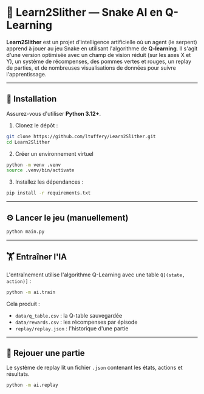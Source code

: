 # 🐍 Learn2Slither — Snake AI en Q-Learning

**Learn2Slither** est un projet d'intelligence artificielle où un agent (le serpent) apprend à jouer au jeu Snake en utilisant l'algorithme de **Q-learning**. Il s'agit d'une version optimisée avec un champ de vision réduit (sur les axes X et Y), un système de récompenses, des pommes vertes et rouges, un replay de parties, et de nombreuses visualisations de données pour suivre l'apprentissage.

---

## 🚀 Installation

Assurez-vous d'utiliser **Python 3.12+**.

1. Clonez le dépôt :

```bash
git clone https://github.com/ltuffery/Learn2Slither.git
cd Learn2Slither
```

2. Créer un environnement virtuel

```bash
python -m venv .venv
source .venv/bin/activate
```

3. Installez les dépendances :

```bash
pip install -r requirements.txt
```

---

## ⚙️ Lancer le jeu (manuellement)

```bash
python main.py
```

---

## 🏋️ Entraîner l'IA

L'entraînement utilise l'algorithme Q-Learning avec une table `Q[(state, action)]` :

```bash
python -m ai.train
```

Cela produit :

- `data/q_table.csv` : la Q-table sauvegardée
- `data/rewards.csv` : les récompenses par épisode
- `replay/replay.json` : l'historique d'une partie

---

## 🔁 Rejouer une partie

Le système de replay lit un fichier `.json` contenant les états, actions et résultats.

```bash
python -m ai.replay
```
